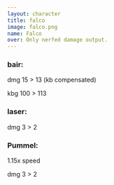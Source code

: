 ```yaml
---
layout: character
title: falco
image: falco.png
name: Falco
over: Only nerfed damage output.
---
```


### bair:

dmg 15 > 13 (kb compensated) 

kbg 100 > 113


### laser:

dmg 3 > 2


### Pummel:

1.15x speed

dmg 3 > 2
